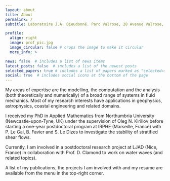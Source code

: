 ```yaml
---
layout: about
title: About
permalink: /
subtitle: Laboratoire J.A. Dieudonné. Parc Valrose, 28 Avenue Valrose, 06108 Nice.

profile:
  align: right
  image: prof_pic.jpg
  image_circular: false # crops the image to make it circular
  more_info: >

news: false  # includes a list of news items
latest_posts: false  # includes a list of the newest posts
selected_papers: true # includes a list of papers marked as "selected={true}"
social: true  # includes social icons at the bottom of the page
---
```

My areas of expertise are the modelling, the computation and the analysis (both theoretically and numerically) of a broad range of systems in fluid mechanics. Most of my research interests have applications in geophysics, astrophysics, coastal engineering and related domains.

I received my PhD in Applied Mathematics from Northumbria University (Newcastle-upon-Tyne, UK) under the supervision of Oleg N. Kirillov before starting a one-year postdoctoral program at IRPHE (Marseille, France) with P. Le Gal, B. Favier and S. Le Dizes to investigate the stability of stratified shear flows.

Currently, I am involved in a postdoctoral research project at LJAD (Nice, France) in collaboration with Prof. D. Clamond to work on water waves (and related topics).

A list of my publications, the projects I am involved with and my resume are available from the menu in the top-right corner.

